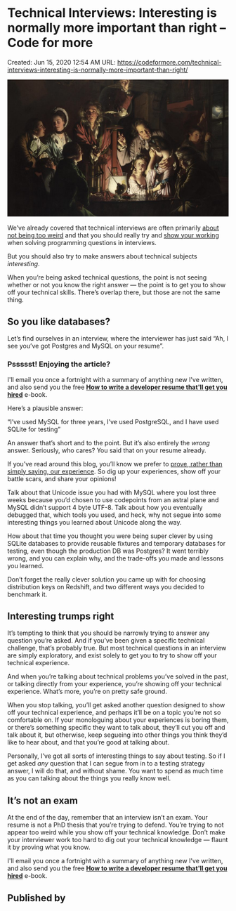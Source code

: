 # Technical Interviews: Interesting is normally more important than right – Code for more

Created: Jun 15, 2020 12:54 AM
URL: https://codeformore.com/technical-interviews-interesting-is-normally-more-important-than-right/

![Technical%20Interviews%20Interesting%20is%20normally%20more%20%2078c19954fce945d989b7cc395eb64d43/Untitled-11-825x510.jpg](Technical%20Interviews%20Interesting%20is%20normally%20more%20%2078c19954fce945d989b7cc395eb64d43/Untitled-11-825x510.jpg)

We’ve already covered that technical interviews are often primarily [about not being too weird](https://codeformore.com/can-you-pretend-to-be-normal-for-up-to-two-hours/) and that you should really try and [show your working](https://codeformore.com/technical-interviews-show-working/) when solving programming questions in interviews.

But you should also try to make answers about technical subjects *interesting*.

When you’re being asked technical questions, the point is not seeing whether or not you know the right answer — the point is to get you to show off your technical skills. There’s overlap there, but those are not the same thing.

## So you like databases?

Let’s find ourselves in an interview, where the interviewer has just said “Ah, I see you’ve got Postgres and MySQL on your resume”.

### Pssssst! Enjoying the article?

I'll email you once a fortnight with a summary of anything new I've written, and also send you the free **[How to write a developer resume that'll get you hired](https://codeformore.com/resume-get-you-hired/)** e-book.

Here’s a plausible answer:

“I’ve used MySQL for three years, I’ve used PostgreSQL, and I have used SQLite for testing”

An answer that’s short and to the point. But it’s also entirely the *wrong* answer. Seriously, who cares? You said that on your resume already.

If you’ve read around this blog, you’ll know we prefer to [prove, rather than simply saying, our experience](https://codeformore.com/prove-dont-say/). So dig up your experiences, show off your battle scars, and share your opinions!

Talk about that Unicode issue you had with MySQL where you lost three weeks because you’d chosen to use codepoints from an astral plane and MySQL didn’t support 4 byte UTF-8. Talk about how you eventually debugged that, which tools you used, and heck, why not segue into some interesting things you learned about Unicode along the way.

How about that time you thought you were being super clever by using SQLite databases to provide reusable fixtures and temporary databases for testing, even though the production DB was Postgres? It went terribly wrong, and you can explain why, and the trade-offs you made and lessons you learned.

Don’t forget the really clever solution you came up with for choosing distribution keys on Redshift, and two different ways you decided to benchmark it.

## Interesting trumps right

It’s tempting to think that you should be narrowly trying to answer any question you’re asked. And if you’ve been given a specific technical challenge, that’s probably true. But most technical questions in an interview are simply exploratory, and exist solely to get you to try to show off your technical experience.

And when you’re talking about technical problems you’ve solved in the past, or talking directly from your experience, you’re showing off your technical experience. What’s more, you’re on pretty safe ground.

When you stop talking, you’ll get asked another question designed to show off your technical experience, and perhaps it’ll be on a topic you’re not so comfortable on. If your monologuing about your experiences is boring them, or there’s something specific they want to talk about, they’ll cut you off and talk about it, but otherwise, keep segueing into other things you think they’d like to hear about, and that you’re good at talking about.

Personally, I’ve got all sorts of interesting things to say about testing. So if I get asked *any* question that I can segue from in to a testing strategy answer, I will do that, and without shame. You want to spend as much time as you can talking about the things you really know well.

## It’s not an exam

At the end of the day, remember that an interview isn’t an exam. Your resume is not a PhD thesis that you’re trying to defend. You’re trying to not appear too weird while you show off your technical knowledge. Don’t make your interviewer work too hard to dig out your technical knowledge — flaunt it by proving what you know.

I'll email you once a fortnight with a summary of anything new I've written, and also send you the free **[How to write a developer resume that'll get you hired](https://codeformore.com/resume-get-you-hired/)** e-book.

## Published by